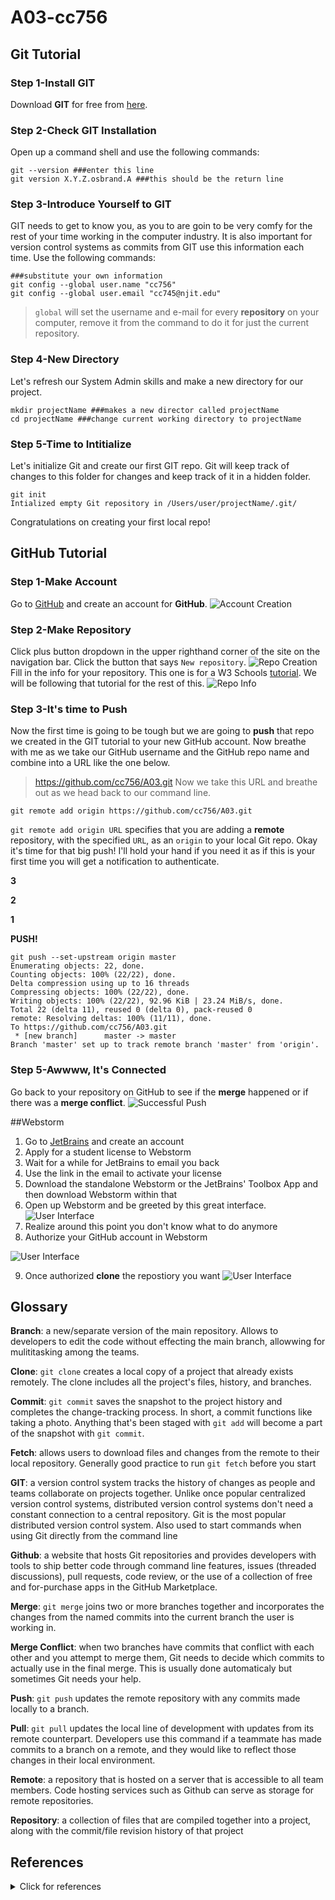 # A03-cc756
## Git Tutorial
### Step 1-Install GIT
Download **GIT** for free from [here](https://git-scm.com).
### Step 2-Check GIT Installation
Open up a command shell and use the following commands:
```
git --version ###enter this line
git version X.Y.Z.osbrand.A ###this should be the return line
```
### Step 3-Introduce Yourself to GIT
GIT needs to get to know you, as you to are goin to be very comfy for the rest of your time working in the computer industry. It is also important for version control systems as commits from GIT use this information each time. Use the following commands:
```
###substitute your own information
git config --global user.name "cc756"
git config --global user.email "cc745@njit.edu"
```
> `global` will set the username and e-mail for every **repository** on your computer, remove it from the command to do it for just the current repository.
### Step 4-New Directory
Let's refresh our System Admin skills and make a new directory for our project.
```
mkdir projectName ###makes a new director called projectName
cd projectName ###change current working directory to projectName
```
### Step 5-Time to Intitialize
Let's initialize Git and create our first GIT repo. Git will keep track of changes to this folder for changes and keep track of it in a hidden folder.
```
git init
Intialized empty Git repository in /Users/user/projectName/.git/
```
Congratulations on creating your first local repo!
## GitHub Tutorial
### Step 1-Make Account
Go to [GitHub](github.com) and create an account for **GitHub**.
![Account Creation](https://www.w3schools.com/git/img_githup_sign_up.png)
### Step 2-Make Repository
Click plus button dropdown in the upper righthand corner of the site on the navigation bar. Click the button that says `New repository`.
![Repo Creation](https://www.w3schools.com/git/img_github_new_repo.png)
Fill in the info for your repository. This one is for a W3 Schools [tutorial](https://www.w3schools.com/git/git_remote_getstarted.asp?remote=github). We will be following that tutorial for the rest of this.
![Repo Info](https://www.w3schools.com/git/img_github_new_repo_create.png)
### Step 3-It's time to Push
Now the first time is going to be tough but we are going to **push** that repo we created in the GIT tutorial to your new GitHub account. Now breathe with me as we take our GitHub username and the GitHub repo name and combine into a URL like the one below.
> https://github.com/cc756/A03.git
Now we take this URL and breathe out as we head back to our command line.
```
git remote add origin https://github.com/cc756/A03.git
```
`git remote add origin URL` specifies that you are adding a **remote** repository, with the specified `URL`, as an `origin` to your local Git repo.
Okay it's time for that big push! I'll hold your hand if you need it as if this is your first time you will get a notification to authenticate.

**3**

**2**

**1**

**PUSH!**
```
git push --set-upstream origin master
Enumerating objects: 22, done.
Counting objects: 100% (22/22), done.
Delta compression using up to 16 threads
Compressing objects: 100% (22/22), done.
Writing objects: 100% (22/22), 92.96 KiB | 23.24 MiB/s, done.
Total 22 (delta 11), reused 0 (delta 0), pack-reused 0
remote: Resolving deltas: 100% (11/11), done.
To https://github.com/cc756/A03.git
 * [new branch]      master -> master
Branch 'master' set up to track remote branch 'master' from 'origin'.
```
### Step 5-Awwww, It's Connected
Go back to your repository on GitHub to see if the **merge** happened or if there was a **merge conflict**.
![Successful Push](https://www.w3schools.com/git/img_github_merged.png)

##Webstorm
1. Go to [JetBrains](https://www.jetbrains.com) and create an account
2. Apply for a student license to Webstorm
3. Wait for a while for JetBrains to email you back
4. Use the link in the email to activate your license
5. Download the standalone Webstorm or the JetBrains' Toolbox App and then download Webstorm within that
6. Open up Webstorm and be greeted by this great interface.
![User Interface](https://github.com/cc756/A03/blob/main/imageFolder/Click%20VCS.png)
7. Realize around this point you don't know what to do anymore
8. Authorize your GitHub account in Webstorm

![User Interface](https://github.com/cc756/A03/blob/main/imageFolder/Authorize.png)

9. Once authorized **clone** the repostiory you want
![User Interface](https://github.com/cc756/A03/blob/main/imageFolder/Clone.png)

## Glossary
**Branch**: a new/separate version of the main repository. Allows to developers to edit the code without effecting the main branch, allowwing for mulititasking among the teams.

**Clone**: `git clone` creates a local copy of a project that already exists remotely. The clone includes all the project's files, history, and branches.

**Commit**: `git commit` saves the snapshot to the project history and completes the change-tracking process. In short, a commit functions like taking a photo. Anything that's been staged with `git add` will become a part of the snapshot with `git commit`.

**Fetch**: allows users to download files and changes from the remote to their local repository. Generally good practice to run `git fetch` before you start

**GIT**: a version control system tracks the history of changes as people and teams collaborate on projects together. Unlike once popular centralized version control systems, distributed version control systems don't need a constant connection to a central repository. Git is the most popular distributed version control system. Also used to start commands when using Git directly from the command line

**Github**: a website that hosts Git repositories and provides developers with tools to ship better code through command line features, issues (threaded discussions), pull requests, code review, or the use of a collection of free and for-purchase apps in the GitHub Marketplace.

**Merge**: `git merge` joins two or more branches together and incorporates the changes from the named commits into the current branch the user is working in.

**Merge Conflict**: when two branches have commits that conflict with each other and you attempt to merge them, Git needs to decide which commits to actually use in the final merge. This is usually done automaticaly but sometimes Git needs your help.

**Push**: `git push` updates the remote repository with any commits made locally to a branch.

**Pull**: `git pull` updates the local line of development with updates from its remote counterpart. Developers use this command if a teammate has made commits to a branch on a remote, and they would like to reflect those changes in their local environment.

**Remote**: a repository that is hosted on a server that is accessible to all team members. Code hosting services such as Github can serve as storage for remote repositories.

**Repository**: a collection of files that are compiled together into a project, along with the commit/file revision history of that project

## References
<details><summary>Click for references</summary> 
<p>
  
  - [Jet Brains](https://www.jetbrains.com/help/webstorm/getting-started-with-webstorm.html) was going to use this more but ran out of time before I could get to it
  - [GitHub Docs](https://docs.github.com/en)
  - [W3 Schools Git Tutorial](https://www.w3schools.com/git/)
  - Past classes
  
</p>
</details>
